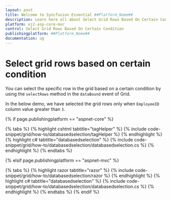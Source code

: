 ```yaml
---
layout: post
title: Welcome to Syncfusion Essential ##Platform_Name##
description: Learn here all about Select Grid Rows Based On Certain Condition of Syncfusion Essential ##Platform_Name## widgets based on HTML5 and jQuery.
platform: ej2-asp-core-mvc
control: Select Grid Rows Based On Certain Condition
publishingplatform: ##Platform_Name##
documentation: ug
---
```



# Select grid rows based on certain condition

You can select the specific row in the grid based on a certain condition by using the `selectRows` method in the `dataBound` event of Grid.

In the below demo, we have selected the grid rows only when `EmployeeID` column value greater than `3`.

{% if page.publishingplatform == "aspnet-core" %}

{% tabs %}
{% highlight cshtml tabtitle="tagHelper" %}
{% include code-snippet/grid/how-to/databasedselection/tagHelper %}
{% endhighlight %}
{% highlight c# tabtitle="databasedselection" %}
{% include code-snippet/grid/how-to/databasedselection/databasedselection.cs %}
{% endhighlight %}
{% endtabs %}

{% elsif page.publishingplatform == "aspnet-mvc" %}

{% tabs %}
{% highlight razor tabtitle="razor" %}
{% include code-snippet/grid/how-to/databasedselection/razor %}
{% endhighlight %}
{% highlight c# tabtitle="databasedselection" %}
{% include code-snippet/grid/how-to/databasedselection/databasedselection.cs %}
{% endhighlight %}
{% endtabs %}
{% endif %}


